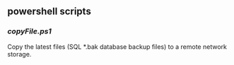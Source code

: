 ## powershell scripts

### <i>copyFile.ps1</i>

Copy the latest files (SQL *.bak database backup files) to a remote network storage. 
